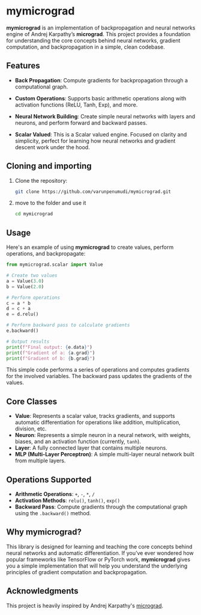 # **mymicrograd**

**mymicrograd** is an implementation of backpropagation and neural networks engine of Andrej Karpathy’s **micrograd**. This project provides a foundation for understanding the core concepts behind neural networks, gradient computation, and backpropagation in a simple, clean codebase.

## **Features**

- **Back Propagation**: Compute gradients for backpropagation through a computational graph.

- **Custom Operations**: Supports basic arithmetic operations along with activation functions (ReLU, Tanh, Exp), and more.

- **Neural Network Building**: Create simple neural networks with layers and neurons, and perform forward and backward passes.

- **Scalar Valued**: This is a Scalar valued engine. Focused on clarity and simplicity, perfect for learning how neural networks and gradient descent work under the hood.

## **Cloning and importing**

1. Clone the repository:

   ```bash
   git clone https://github.com/varunpenumudi/mymicrograd.git
   ```

2. move to the folder and use it
   ```bash
   cd mymicrograd
   ```

## **Usage**

Here's an example of using **mymicrograd** to create values, perform operations, and backpropagate:

```python
from mymicrograd.scalar import Value

# Create two values
a = Value(3.0)
b = Value(2.0)

# Perform operations
c = a * b
d = c + a
e = d.relu()

# Perform backward pass to calculate gradients
e.backward()

# Output results
print(f"Final output: {e.data}")
print(f"Gradient of a: {a.grad}")
print(f"Gradient of b: {b.grad}")
```

This simple code performs a series of operations and computes gradients for the involved variables. The backward pass updates the gradients of the values.

## **Core Classes**

- **Value**: Represents a scalar value, tracks gradients, and supports automatic differentiation for operations like addition, multiplication, division, etc.
- **Neuron**: Represents a simple neuron in a neural network, with weights, biases, and an activation function (currently, `tanh`).
- **Layer**: A fully connected layer that contains multiple neurons.
- **MLP (Multi-Layer Perceptron)**: A simple multi-layer neural network built from multiple layers.

## **Operations Supported**

- **Arithmetic Operations**: `+`, `-`, `*`, `/`
- **Activation Methods**: `relu()`, `tanh()`, `exp()`
- **Backward Pass**: Compute gradients through the computational graph using the `.backward()` method.

## **Why mymicrograd?**

This library is designed for learning and teaching the core concepts behind neural networks and automatic differentiation. If you’ve ever wondered how popular frameworks like TensorFlow or PyTorch work, **mymicrograd** gives you a simple implementation that will help you understand the underlying principles of gradient computation and backpropagation.

## **Acknowledgments**

This project is heavily inspired by Andrej Karpathy's [micrograd](https://github.com/karpathy/micrograd).
